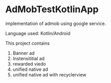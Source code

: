 # AdMobTestKotlinApp
implementation of admob using google service.

Language used: Kotlin/Android

This project contains 
1) Banner ad
2) Instensititial ad
3) rewarded viedo
4) unified native ad
5) unified native ad with recyclerview
